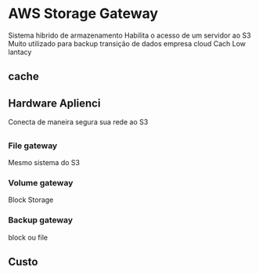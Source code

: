 # AWS Storage Gateway

Sistema hibrido de armazenamento
Habilita o acesso de um servidor ao S3
Muito utilizado para backup transição de dados empresa cloud
Cach 
Low lantacy
## cache

## Hardware Aplienci

Conecta de maneira segura sua rede ao S3
##

### File gateway
Mesmo sistema do S3
### Volume gateway
Block Storage
### Backup gateway
block ou file

## Custo

